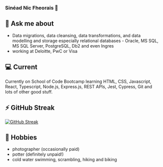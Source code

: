 ### Sinéad Nic Fheorais 👋

<!--
**nicfheorais/nicfheorais** is a ✨ _special_ ✨ repository because its `README.md` (this file) appears on your GitHub profile.

Here are some ideas to get you started:

- 🔭 I’m currently working on ...
- 🌱 I’m currently learning ...
- 👯 I’m looking to collaborate on ...
- 🤔 I’m looking for help with ...
- 💬 Ask me about ...
- 📫 How to reach me: ...
- 😄 Pronouns: ...
- ⚡ Fun fact: ...
-->
## 💬 Ask me about
- Data migrations, data cleansing, data transformations, and data modelling and storage especially relational databases - Oracle, MS SQL, MS SQL Server, PostgreSQL, Db2 and even Ingres
- working at Deloitte, PwC or Visa

## 💻 Current 
Currently on School of Code Bootcamp learning HTML, CSS, Javascript, React, Typescript, Node.js, Express.js, REST APIs, Jest, Cypress, Git and lots of other good stuff.

## ⚡  GitHub Streak
[![GitHub Streak](https://github-readme-streak-stats.herokuapp.com?user=nicfheorais&theme=prussian&date_format=M%20j%5B%2C%20Y%5D)](https://git.io/streak-stats)

## 📅 Hobbies
- photographer (occasionally paid)
- potter (definitely unpaid!)
- cold water swimming, scrambling, hiking and biking

